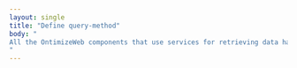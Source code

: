 ```yaml
---
layout: single
title: "Define query-method"
body: "
All the OntimizeWeb components that use services for retrieving data have the attributes <i>query-method</i>, <i>paginated-query-method</i>, <i>insert-method</i>, <i>update-method</i> and <i>deleted-method</i>. The purpose of these attributes is allowing the component to use your own CRUD methods defined in your service. With this you can define, for example, as many query methods as you want.
"
---
```

